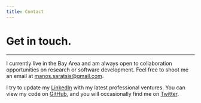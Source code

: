 ```yaml
---
title: Contact
---
```


# Get in touch.

---
I currently live in the Bay Area and am always open to collaboration opportunities on research or software development. Feel free to shoot me an email at [manos.saratsis@gmail.com](mailto:manos.saratsis@gmail.com).

I try to update my [LinkedIn](http://www.linkedin.com/in/esaratsis) with my latest professional ventures. You can view my code on [GitHub](https://github.com/manossaratsis), and you will occasionally find me on [Twitter](https://twitter.com/sarstis).
